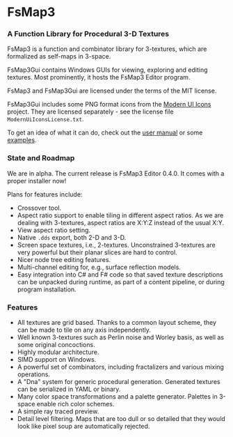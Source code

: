 # FsMap3

### A Function Library for Procedural 3-D Textures

FsMap3 is a function and combinator library for 3-textures, which are formalized as self-maps in 3-space.

FsMap3Gui contains Windows GUIs for viewing, exploring and editing textures. Most prominently, it hosts the FsMap3 Editor program.

FsMap3 and FsMap3Gui are licensed under the terms of the MIT license.

FsMap3Gui includes some PNG format icons from the [Modern UI Icons](http://modernuiicons.com/) project. They are licensed separately - see the license file `ModernUiIconsLicense.txt`.

To get an idea of what it can do, check out the [user manual](https://cdn.rawgit.com/SamiPerttu/FsMap3/master/docs/UserGuide.html) or some [examples](https://github.com/SamiPerttu/FsMap3/tree/master/docs/examples).

### State and Roadmap

We are in alpha. The current release is FsMap3 Editor 0.4.0. It comes with a proper installer now!

Plans for features include:

* Crossover tool.
* Aspect ratio support to enable tiling in different aspect ratios. As we are dealing with 3-textures, aspect ratios are X:Y:Z instead of the usual X:Y.
* View aspect ratio setting.
* Native `.dds` export, both 2-D and 3-D.
* Screen space textures, i.e., 2-textures. Unconstrained 3-textures are very powerful but their planar slices are hard to control.
* Nicer node tree editing features.
* Multi-channel editing for, e.g., surface reflection models.
* Easy integration into C# and F# code so that saved texture descriptions can be unpacked during runtime, as part of a content pipeline, or during program installation.

### Features

* All textures are grid based. Thanks to a common layout scheme, they can be made to tile on any axis independently.
* Well known 3-textures such as Perlin noise and Worley basis, as well as some original concoctions.
* Highly modular architecture.
* SIMD support on Windows.
* A powerful set of combinators, including fractalizers and various mixing operations.
* A "Dna" system for generic procedural generation. Generated textures can be serialized in YAML or binary.
* Many color space transformations and a palette generator. Palettes in 3-space enable rich color schemes.
* A simple ray traced preview.
* Detail level filtering. Maps that are too dull or so detailed that they would look like pixel soup are automatically rejected.
